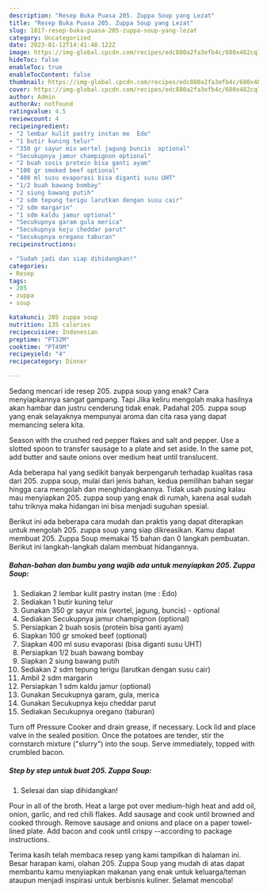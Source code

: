 ```yaml
---
description: "Resep Buka Puasa 205. Zuppa Soup yang Lezat"
title: "Resep Buka Puasa 205. Zuppa Soup yang Lezat"
slug: 1817-resep-buka-puasa-205-zuppa-soup-yang-lezat
category: Uncategorized
date: 2023-01-12T14:41:48.122Z
image: https://img-global.cpcdn.com/recipes/edc880a2fa3efb4c/680x482cq70/205-zuppa-soup-foto-resep-utama.jpg
hideToc: false
enableToc: true
enableTocContent: false
thumbnail: https://img-global.cpcdn.com/recipes/edc880a2fa3efb4c/680x482cq70/205-zuppa-soup-foto-resep-utama.jpg
cover: https://img-global.cpcdn.com/recipes/edc880a2fa3efb4c/680x482cq70/205-zuppa-soup-foto-resep-utama.jpg
author: Admin
authorAv: notfound
ratingvalue: 4.5
reviewcount: 4
recipeingredient:
- "2 lembar kulit pastry instan me  Edo"
- "1 butir kuning telur"
- "350 gr sayur mix wortel jagung buncis  optional"
- "Secukupnya jamur champignon optional"
- "2 buah sosis protein bisa ganti ayam"
- "100 gr smoked beef optional"
- "400 ml susu evaporasi bisa diganti susu UHT"
- "1/2 buah bawang bombay"
- "2 siung bawang putih"
- "2 sdm tepung terigu larutkan dengan susu cair"
- "2 sdm margarin"
- "1 sdm kaldu jamur optional"
- "Secukupnya garam gula merica"
- "Secukupnya keju cheddar parut"
- "Secukupnya oregano taburan"
recipeinstructions:

- "Sudah jadi dan siap dihidangkan!"
categories:
- Resep
tags:
- 205
- zuppa
- soup

katakunci: 205 zuppa soup 
nutrition: 135 calories
recipecuisine: Indonesian
preptime: "PT32M"
cooktime: "PT49M"
recipeyield: "4"
recipecategory: Dinner

---
```



Sedang mencari ide resep 205. zuppa soup yang enak? Cara menyiapkannya sangat gampang. Tapi Jika keliru mengolah maka hasilnya akan hambar dan justru cenderung tidak enak. Padahal 205. zuppa soup yang enak selayaknya mempunyai aroma dan cita rasa yang dapat memancing selera kita.


Season with the crushed red pepper flakes and salt and pepper. Use a slotted spoon to transfer sausage to a plate and set aside. In the same pot, add butter and saute onions over medium heat until translucent.

Ada beberapa hal yang sedikit banyak berpengaruh terhadap kualitas rasa dari 205. zuppa soup, mulai dari jenis bahan, kedua pemilihan bahan segar hingga cara mengolah dan menghidangkannya. Tidak usah pusing kalau mau menyiapkan 205. zuppa soup yang enak di rumah, karena asal sudah tahu triknya maka hidangan ini bisa menjadi suguhan spesial.


Berikut ini ada beberapa cara mudah dan praktis yang dapat diterapkan untuk mengolah 205. zuppa soup yang siap dikreasikan. Kamu dapat membuat 205. Zuppa Soup memakai 15 bahan dan 0 langkah pembuatan. Berikut ini langkah-langkah dalam membuat hidangannya.

<!--inarticleads1-->

##### Bahan-bahan dan bumbu yang wajib ada untuk menyiapkan 205. Zuppa Soup:

1. Sediakan 2 lembar kulit pastry instan (me : Edo)
1. Sediakan 1 butir kuning telur
1. Gunakan 350 gr sayur mix (wortel, jagung, buncis) - optional
1. Sediakan Secukupnya jamur champignon (optional)
1. Persiapkan 2 buah sosis (protein bisa ganti ayam)
1. Siapkan 100 gr smoked beef (optional)
1. Siapkan 400 ml susu evaporasi (bisa diganti susu UHT)
1. Persiapkan 1/2 buah bawang bombay
1. Siapkan 2 siung bawang putih
1. Sediakan 2 sdm tepung terigu (larutkan dengan susu cair)
1. Ambil 2 sdm margarin
1. Persiapkan 1 sdm kaldu jamur (optional)
1. Gunakan Secukupnya garam, gula, merica
1. Gunakan Secukupnya keju cheddar parut
1. Sediakan Secukupnya oregano (taburan)


Turn off Pressure Cooker and drain grease, if necessary. Lock lid and place valve in the sealed position. Once the potatoes are tender, stir the cornstarch mixture (&#34;slurry&#34;) into the soup. Serve immediately, topped with crumbled bacon. 

<!--inarticleads2-->

##### Step by step untuk buat 205. Zuppa Soup:


1. Selesai dan siap dihidangkan!

Pour in all of the broth. Heat a large pot over medium-high heat and add oil, onion, garlic, and red chili flakes. Add sausage and cook until browned and cooked through. Remove sausage and onions and place on a paper towel-lined plate. Add bacon and cook until crispy --according to package instructions. 

Terima kasih telah membaca resep yang kami tampilkan di halaman ini. Besar harapan kami, olahan 205. Zuppa Soup yang mudah di atas dapat membantu kamu menyiapkan makanan yang enak untuk keluarga/teman ataupun menjadi inspirasi untuk berbisnis kuliner. Selamat mencoba!
